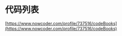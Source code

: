 # 代码列表
[https://www.nowcoder.com/profile/737516/codeBooks](https://www.nowcoder.com/profile/737516/codeBooks)
